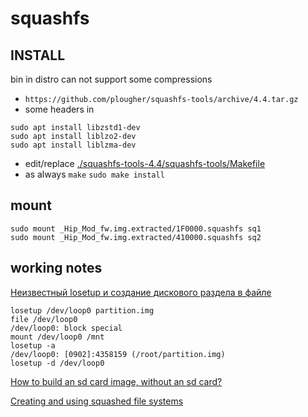 # squashfs

## INSTALL

bin in distro can not support some compressions

- `https://github.com/plougher/squashfs-tools/archive/4.4.tar.gz`
- some headers in
```
sudo apt install libzstd1-dev
sudo apt install liblzo2-dev
sudo apt install liblzma-dev
```
- edit/replace [./squashfs-tools-4.4/squashfs-tools/Makefile](/INFO/squashfs/Makefile)
- as always `make` `sudo make install`

## mount

```
sudo mount _Hip_Mod_fw.img.extracted/1F0000.squashfs sq1
sudo mount _Hip_Mod_fw.img.extracted/410000.squashfs sq2
```

## working notes
[Неизвестный losetup и создание дискового раздела в файле ](https://www.stableit.ru/2011/05/losetup.html)
```
losetup /dev/loop0 partition.img
file /dev/loop0
/dev/loop0: block special
mount /dev/loop0 /mnt
losetup -a
/dev/loop0: [0902]:4358159 (/root/partition.img)
losetup -d /dev/loop0
```

[How to build an sd card image, without an sd card?](https://superuser.com/questions/830733/how-to-build-an-sd-card-image-without-an-sd-card)

[Creating and using squashed file systems](http://tldp.org/HOWTO/SquashFS-HOWTO/creatingandusing.html)

